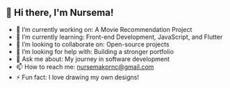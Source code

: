 ## 👋 Hi there, I'm Nursema!  

- 🔭 I’m currently working on: A Movie Recommendation Project  
- 🌱 I’m currently learning: Front-end Development, JavaScript, and Flutter  
- 👯 I’m looking to collaborate on: Open-source projects  
- 🤔 I’m looking for help with: Building a stronger portfolio  
- 💬 Ask me about: My journey in software development  
- 📫 How to reach me: nursemakprnc@gmail.com  
- ⚡ Fun fact: I love drawing my own designs!  

